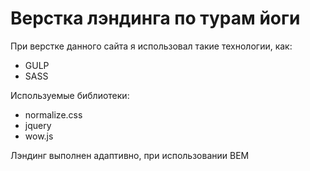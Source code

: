 # Верстка лэндинга по турам йоги
При верстке данного сайта я использовал такие технологии, как:
  - GULP
  - SASS

Используемые библиотеки:
  - normalize.css
  - jquery
  - wow.js

Лэндинг выполнен адаптивно, при использовании BEM
